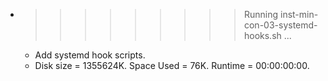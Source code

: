 * >>>>>>>>> Running inst-min-con-03-systemd-hooks.sh ...
  * Add systemd hook scripts.
  * Disk size = 1355624K. Space Used = 76K. Runtime = 00:00:00:00.
